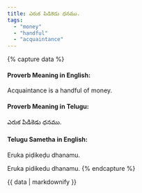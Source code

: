 ```yaml
---
title: ఎరుక పిడికెడు ధనము.
tags:
  - "money"
  - "handful"
  - "acquaintance"
---
```


{% capture data %}
#### Proverb Meaning in English:
Acquaintance is a handful of money.

#### Proverb Meaning in Telugu:
ఎరుక పిడికెడు ధనము.

#### Telugu Sametha in English:
Eruka piḍikeḍu dhanamu.

Eruka pidikedu dhanamu.
{% endcapture %}

{{ data | markdownify }}

